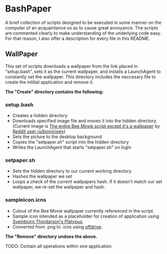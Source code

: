 # BashPaper
A brief collection of scripts designed to be executed in some manner on the computer of an acquaintance so as to cause great annoyance. The scripts are commented clearly to make understanding of the underlying code easy. For that reason, I also offer a description for every file in this README.

## WallPaper
This set of scripts downloads a wallpaper from the link placed in "setup.bash", sets it as the current wallpaper, and installs a LaunchAgent to constantly set the wallpaper. This directory includes the neccesary file to create the intitial application and remove it.

**The "Create" directory contains the following:**

### setup.bash
* Creates a hidden directory
* Downloads specified image file and moves it into the hidden directory. (Current image is [The entire Bee Movie script except it's a wallpaper](https://i.imgur.com/eoxwQ5o.jpg) by  [Reddit user /u/bionicjoey](https://www.reddit.com/user/bionicjoey))
* Sets the picture to the desktop background
* Copies the "setpaper.sh" script into the hidden directory
* Writes the LaunchAgent that starts "setpaper.sh" on login

### setpaper.sh
* Sets the hidden directory to our current working directory
* Hashes the wallpaper we set
* Loops a check of the current wallpapers hash. If it doesn't match our set wallpaper, we re-set the wallpaper and hash.

### sampleicon.icns
* Cutout of the Bee Movie wallpaper currently referenced in the script.
* Sample icon intended as a placeholder for creation of application using [Sveinbjorn Thordarson's Platypus](https://github.com/sveinbjornt/Platypus).
* Converted from .png to .icns using [offdrive](https://offdrive.com/convert/png/icns).

**The "Remove" directory undoes the above.**




TODO: Contain all operations within one application.


